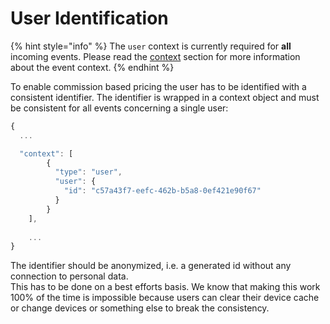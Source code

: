 # User Identification

{% hint style="info" %}
The `user` context is currently required for **all** incoming events. Please read the [context](context.md) section for more information about the event context.
{% endhint %}

To enable commission based pricing the user has to be identified with a consistent identifier. The identifier is wrapped in a context object and must be consistent for all events concerning a single user:

```javascript
{
  ...

  "context": [
		{ 
		  "type": "user",
		  "user": {
		    "id": "c57a43f7-eefc-462b-b5a8-0ef421e90f67"
		  }
		}
	],
	
	...
}
```

The identifier should be anonymized, i.e. a generated id without any connection to personal data.  
This has to be done on a best efforts basis. We know that making this work 100% of the time is impossible because users can clear their device cache or change devices or something else to break the consistency.


